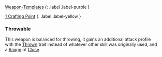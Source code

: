 
[Weapon-Templates](Game/Weapon-Templates)
{: .label .label-purple }

[1 Crafting Point](Game/Designing-Weapons#Crafting%20Points)
{: .label .label-yellow }

### Throwable
This weapon is balanced for throwing, it gains an additional attack profile with the [Thrown](Game/Core/Blocks/Thrown) trait instead of whatever other skill was originally used, and a [Range](Game/Core/Weapons#Range) of [Close](Game/Core/Movement#Close).